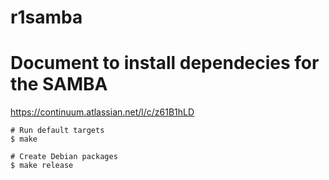 # r1samba

# Document to install dependecies for the SAMBA
https://continuum.atlassian.net/l/c/z61B1hLD

```
# Run default targets
$ make

# Create Debian packages
$ make release

```
